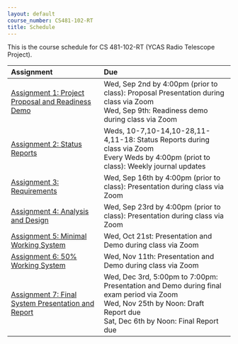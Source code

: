 ```yaml
---
layout: default
course_number: CS481-102-RT
title: Schedule
---
```


This is the course schedule for CS 481-102-RT (YCAS Radio Telescope Project).

**Assignment** | **Due**
:--------------|:---------
[Assignment 1: Project Proposal and Readiness Demo](assign/assign01.html)  | Wed, Sep 2nd by 4:00pm (prior to class): Proposal Presentation during class via Zoom<br>Wed, Sep 9th: Readiness demo during class via Zoom
[Assignment 2: Status Reports](assign/assign02.html)                       | Weds, 10-7,10-14,10-28,11-4,11-18: Status Reports during class via Zoom<br>Every Weds by 4:00pm (priot to class): Weekly journal updates
[Assignment 3: Requirements](assign/assign03.html)                         | Wed, Sep 16th by 4:00pm (prior to class): Presentation during class via Zoom
[Assignment 4: Analysis and Design](assign/assign04.html)                  | Wed, Sep 23rd by 4:00pm (prior to class): Presentation during class via Zoom
[Assignment 5: Minimal Working System](assign/assign05.html)               | Wed, Oct 21st: Presentation and Demo during class via Zoom
[Assignment 6: 50% Working System](assign/assign06.html)                   | Wed, Nov 11th: Presentation and Demo during class via Zoom
[Assignment 7: Final System Presentation and Report](assign/assign07.html) | Wed, Dec 3rd, 5:00pm to 7:00pm: Presentation and Demo during final exam period via Zoom<br>Wed, Nov 25th by Noon: Draft Report due<br>Sat, Dec 6th by Noon: Final Report due